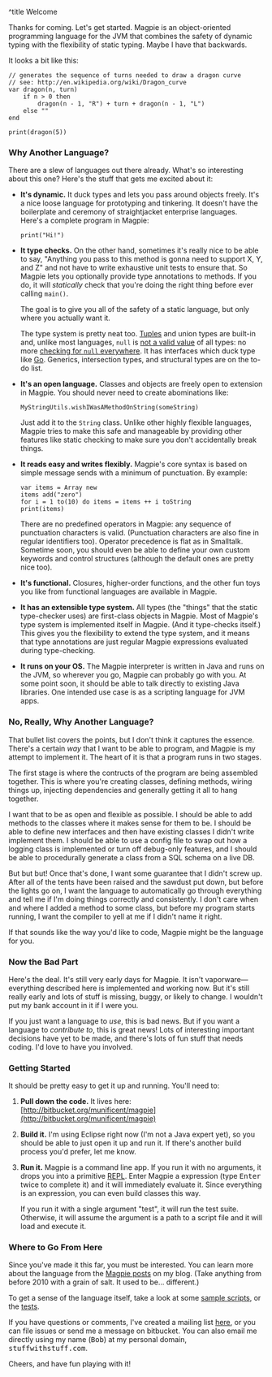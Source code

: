 ^title Welcome

Thanks for coming. Let's get started. Magpie is an object-oriented programming language for the JVM that combines the safety of dynamic typing with the flexibility of static typing. Maybe I have that backwards.

It looks a bit like this:

    // generates the sequence of turns needed to draw a dragon curve
    // see: http://en.wikipedia.org/wiki/Dragon_curve
    var dragon(n, turn)
        if n > 0 then
            dragon(n - 1, "R") + turn + dragon(n - 1, "L")
        else ""
    end

    print(dragon(5))

### Why Another Language?

There are a slew of languages out there already. What's so interesting about this one? Here's the stuff that gets me excited about it:

*   **It's dynamic.** It duck types and lets you pass around objects freely. 
    It's a nice loose language for prototyping and tinkering. It doesn't have
    the boilerplate and ceremony of straightjacket enterprise languages.   
    Here's a complete program in Magpie:
    
        print("Hi!")

*   **It type checks.** On the other hand, sometimes it's really nice to be able
    to say, "Anything you pass to this method is gonna need to support X, Y, and 
    Z" and not have to write exhaustive unit tests to ensure that. So Magpie 
    lets you optionally provide type annotations to methods. If you do, it will 
    *statically* check that you're doing the right thing before ever calling 
    `main()`.
    
    The goal is to give you all of the safety of a static language, but only
    where you actually want it.
    
    The type system is pretty neat too.
    [Tuples](http://journal.stuffwithstuff.com/2009/05/05/one-and-only-one/) and
    union types are built-in and, unlike most languages, `null` is [not a valid
    value](http://journal.stuffwithstuff.com/2010/08/23/void-null-maybe-and-nothing/)
    of all types: no more [checking for `null`
    everywhere](http://lambda-the-ultimate.org/node/3186). It has interfaces
    which duck type like
    [Go](http://golang.org/doc/effective_go.html#interfaces_and_types).
    Generics, intersection types, and structural types are on the to-do list.

*   **It's an open language.** Classes and objects are freely open to extension 
    in Magpie. You should never need to create abominations like:
    
        MyStringUtils.wishIWasAMethodOnString(someString)
    
    Just add it to the `String` class. Unlike other highly flexible languages,
    Magpie tries to make this safe and manageable by providing other features
    like static checking to make sure you don't accidentally break things.

*   **It reads easy and writes flexibly.** Magpie's core syntax is based on
    simple message sends with a minimum of punctuation. By example:
    
        var items = Array new
        items add("zero")
        for i = 1 to(10) do items = items ++ i toString
        print(items)
        
    There are no predefined operators in Magpie: any sequence of punctuation
    characters is valid. (Punctuation characters are also fine in regular
    identifiers too). Operator precedence is flat as in Smalltalk. Sometime 
    soon, you should even be able to define your own custom keywords and control
    structures (although the default ones are pretty nice too).

*   **It's functional.** Closures, higher-order functions, and the other fun 
    toys you like from functional languages are available in Magpie.
    
*   **It has an extensible type system.** All types (the "things" that the 
    static type-checker uses) are first-class objects in Magpie. Most of 
    Magpie's type system is implemented itself in Magpie. (And it type-checks
    itself.) This gives you the flexibility to extend the type system, and it
    means that type annotations are just regular Magpie expressions evaluated
    during type-checking.

*   **It runs on your OS.** The Magpie interpreter is written in Java and runs 
    on the JVM, so wherever you go, Magpie can probably go with you. At some
    point soon, it should be able to talk directly to existing Java libraries.
    One intended use case is as a scripting language for JVM apps.
    
### No, Really, Why Another Language?

That bullet list covers the points, but I don't think it captures the essence.
There's a certain *way* that I want to be able to program, and Magpie is my
attempt to implement it. The heart of it is that a program runs in two stages.

The first stage is where the contructs of the program are being assembled together. This is where you're creating classes, defining methods, wiring things up, injecting dependencies and generally getting it all to hang together.

I want that to be as open and flexible as possible. I should be able to add methods to the classes where it makes sense for them to be. I should be able to define new interfaces and then have existing classes I didn't write implement them. I should be able to use a config file to swap out how a logging class is implemented or turn off debug-only features, and I should be able to procedurally generate a class from a SQL schema on a live DB.

But but but! Once that's done, I want some guarantee that I didn't screw up. After all of the tents have been raised and the sawdust put down, but before the lights go on, I want the language to automatically go through everything and tell me if I'm doing things correctly and consistently. I don't care when and where I added a method to some class, but before my program starts running, I want the compiler to yell at me if I didn't name it right.

If that sounds like the way you'd like to code, Magpie might be the language for you.

### Now the Bad Part

Here's the deal. It's still very early days for Magpie. It isn't
vaporware&mdash; everything described here is implemented and working now. But
it's still really early and lots of stuff is missing, buggy, or likely to
change. I wouldn't put my bank account in it if I were you.

If you just want a language to *use*, this is bad news. But if you want a
language to *contribute to*, this is great news! Lots of interesting important
decisions have yet to be made, and there's lots of fun stuff that needs coding.
I'd love to have you involved.

### Getting Started

It should be pretty easy to get it up and running. You'll need to:

1. **Pull down the code.** It lives here: [http://bitbucket.org/munificent/magpie](http://bitbucket.org/munificent/magpie)

2. **Build it.** I'm using Eclipse right now (I'm not a Java expert yet), so you
   should be able to just open it up and run it. If there's another build
   process you'd prefer, let me know.
   
3. **Run it.** Magpie is a command line app. If you run it with no arguments,
   it drops you into a primitive [REPL](http://en.wikipedia.org/wiki/REPL). 
   Enter Magpie a expression (type <tt>Enter</tt> twice to complete it) and it
   will immediately evaluate it. Since everything is an expression, you can even
   build classes this way.
   
   If you run it with a single argument "test", it will run the test suite.
   Otherwise, it will assume the argument is a path to a script file and it will
   load and execute it.

### Where to Go From Here

Since you've made it this far, you must be interested. You can learn more about
the language from the [Magpie posts](http://journal.stuffwithstuff.com/category/magpie/) on my blog. (Take anything from before 2010 with a grain of salt. It used to be... different.)

To get a sense of the language itself, take a look at some [sample scripts](http://bitbucket.org/munificent/magpie/src/tip/script/), or the [tests](http://bitbucket.org/munificent/magpie/src/tip/test/).

If you have questions or comments, I've created a mailing list
[here](http://groups.google.com/group/magpie-lang), or you can file issues or
send me a message on bitbucket. You can also email me directly using my name
(<tt>Bob</tt>) at my personal domain, <tt>stuffwithstuff.com</tt>.

Cheers, and have fun playing with it!